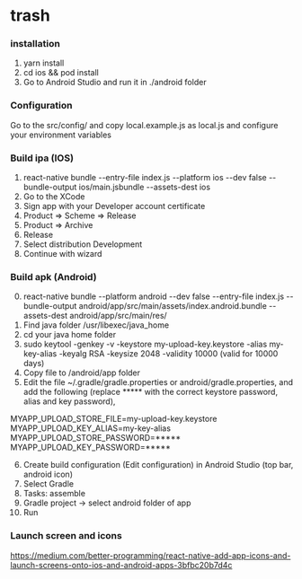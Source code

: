 # trash

### installation

1. yarn install
2. cd ios && pod install
3. Go to Android Studio and run it in ./android folder

### Configuration

Go to the src/config/ and copy local.example.js as local.js and configure your environment variables


### Build ipa (IOS)

1. react-native bundle --entry-file index.js --platform ios --dev false --bundle-output ios/main.jsbundle --assets-dest ios
2. Go to the XCode
3. Sign app with your Developer account certificate 
4. Product => Scheme => Release
5. Product => Archive
6. Release
7. Select distribution Development
8. Continue with wizard

### Build apk (Android)

0. react-native bundle --platform android --dev false --entry-file index.js --bundle-output android/app/src/main/assets/index.android.bundle --assets-dest android/app/src/main/res/
1. Find java folder /usr/libexec/java_home   
2. cd your java home folder
3. sudo keytool -genkey -v -keystore my-upload-key.keystore -alias my-key-alias -keyalg RSA -keysize 2048 -validity 10000
    (valid for 10000 days)
4. Copy file to /android/app folder
5. Edit the file ~/.gradle/gradle.properties or android/gradle.properties, and add the following (replace ***** with the correct keystore password, alias and key password),

MYAPP_UPLOAD_STORE_FILE=my-upload-key.keystore
MYAPP_UPLOAD_KEY_ALIAS=my-key-alias
MYAPP_UPLOAD_STORE_PASSWORD=*****
MYAPP_UPLOAD_KEY_PASSWORD=*****

6. Create build configuration (Edit configuration) in Android Studio (top bar, android icon)
7. Select Gradle 
8. Tasks: assemble
9. Gradle project -> select android folder of app
10. Run

### Launch screen and icons

https://medium.com/better-programming/react-native-add-app-icons-and-launch-screens-onto-ios-and-android-apps-3bfbc20b7d4c
